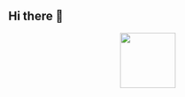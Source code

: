 ## Hi there 👋

<!--
**n1ghtmare-dev/n1ghtmare-dev** is a ✨ _special_ ✨ repository because its `README.md` (this file) appears on your GitHub profile.

Here are some ideas to get you started:

- 🔭 I’m currently working on ...
- 🌱 I’m currently learning ...
- 👯 I’m looking to collaborate on ...
- 🤔 I’m looking for help with ...
- 💬 Ask me about ...
- 📫 How to reach me: ...
- 😄 Pronouns: ...
- ⚡ Fun fact: ...
-->

<div id="header" align="center">
  <img src="https://media1.giphy.com/media/v1.Y2lkPTc5MGI3NjExdmtkYjdzMjlobWlhdXIzczhmM3JjdXpzYjczNnl3OHd2ejA1ZTNoayZlcD12MV9pbnRlcm5hbF9naWZfYnlfaWQmY3Q9Zw/NrP1InwBu2zz8XyCx6/giphy.gif" width="100"/>
</div>
